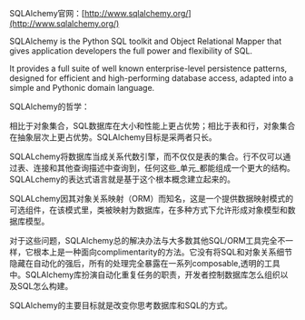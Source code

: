 SQLAlchemy官网：[http://www.sqlalchemy.org/](http://www.sqlalchemy.org/)

SQLAlchemy is the Python SQL toolkit and Object Relational Mapper that gives application developers the full power and flexibility of SQL.

It provides a full suite of well known enterprise-level persistence patterns, designed for efficient and high-performing database access, adapted into a simple and Pythonic domain language.

SQLAlchemy的哲学：

相比于对象集合，SQL数据库在大小和性能上更占优势；相比于表和行，对象集合在抽象层次上更占优势。SQLAlchemy目标是采两者只长。

SQLALchemy将数据库当成关系代数引擎，而不仅仅是表的集合。行不仅可以通过表、连接和其他查询描述中查询到，任何这些_单元_都能组成一个更大的结构。SQLALchemy的表达式语言就是基于这个根本概念建立起来的。

SQLALchemy因其对象关系映射（ORM）而知名，这是一个提供数据映射模式的可选组件，在该模式里，类被映射为数据库，在多种方式下允许形成对象模型和数据库模型。

对于这些问题，SQLAlchemy总的解决办法与大多数其他SQL/ORM工具完全不一样，它根本上是一种面向complimentarity的方法。它没有将SQL和对象关系细节隐藏在自动化的强后，所有的处理完全暴露在一系列composable,透明的工具中。SQLAlchemy库扮演自动化重复任务的职责，开发者控制数据库怎么组织以及SQL怎么构建。

SQLAlchemy的主要目标就是改变你思考数据库和SQL的方式。

